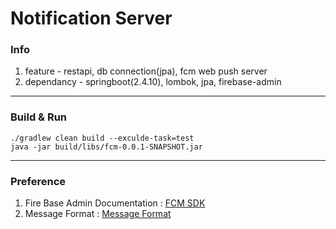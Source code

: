 # Notification Server

### Info

 1.  feature - restapi, db connection(jpa), fcm web push server
 2.  dependancy - springboot(2.4.10), lombok, jpa, firebase-admin

---
### Build & Run
    ./gradlew clean build --exculde-task=test
    java -jar build/libs/fcm-0.0.1-SNAPSHOT.jar
---

### Preference
 1. Fire Base Admin Documentation : [FCM SDK](https://firebase.google.com/docs/reference/admin/java/reference/com/google/firebase/messaging/Message.Builder.html)
 2. Message Format : [Message Format](https://firebase.google.com/docs/reference/fcm/rest/v1/projects.messages)
